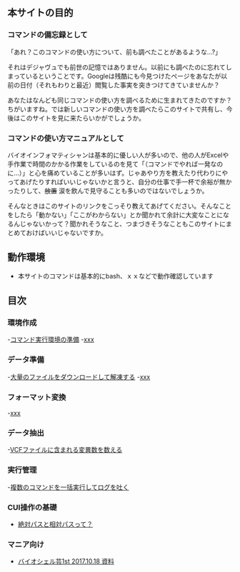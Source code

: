 ## 本サイトの目的
### コマンドの備忘録として
「あれ？このコマンドの使い方について、前も調べたことがあるような...?」

それはデジャヴュでも前世の記憶ではありません。以前にも調べたのに忘れてしまっているということです。Googleは残酷にも今見つけたページをあなたが以前の日付（それもわりと最近）閲覧した事実を突きつけてきていませんか？

あなたはなんども同じコマンドの使い方を調べるために生まれてきたのですか？ちがいますね。では新しいコマンドの使い方を調べたらこのサイトで共有し、今後はこのサイトを見に来たらいかがでしょうか。

### コマンドの使い方マニュアルとして
バイオインフォマティシャンは基本的に優しい人が多いので、他の人がExcelや手作業で時間のかかる作業をしているのを見て「（コマンドでやれば一発なのに...）」と心を痛めていることが多いはず。じゃあやり方を教えたり代わりにやってあげたりすればいいじゃないかと言うと、自分の仕事で手一杯で余裕が無かったりして、~~放置~~ 涙を飲んで見守ることも多いのではないでしょうか。

そんなときはこのサイトのリンクをこっそり教えてあげてください。そんなことをしたら「動かない」「ここがわからない」とか聞かれて余計に大変なことになるんじゃないかって？聞かれそうなこと、つまづきそうなこともこのサイトにまとめておけばいいじゃないですか。

## 動作環境
- 本サイトのコマンドは基本的にbash、ｘｘなどで動作確認しています

## 目次
### 環境作成
-[コマンド実行環境の準備](./environment.md)
-[xxx]()

### データ準備
-[大量のファイルをダウンロードして解凍する]()
-[xxx]()

### フォーマット変換
-[xxx]()

### データ抽出
-[VCFファイルに含まれる変異数を数える]()

### 実行管理
-[複数のコマンドを一括実行してログを吐く]()

### CUI操作の基礎
- [絶対パスと相対パスって？]()

### マニア向け
- [バイオシェル芸1st 2017.10.18 資料]()
